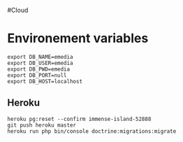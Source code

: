 #Cloud

# Environement variables 

    export DB_NAME=emedia 
    export DB_USER=emedia 
    export DB_PWD=emedia 
    export DB_PORT=null 
    export DB_HOST=localhost

## Heroku

    heroku pg:reset --confirm immense-island-52888
    git push heroku master
    heroku run php bin/console doctrine:migrations:migrate
